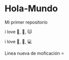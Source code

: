 # Hola-Mundo

Mi primer repositorio

i love :icecream:, :dog:, :cat:

i love :pizza:, :car:, :computer:

Linea nueva de moficación :star:
